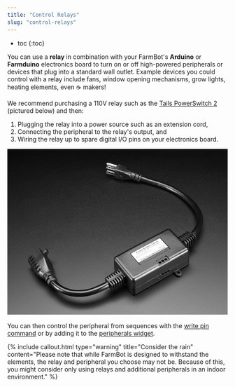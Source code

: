 ```yaml
---
title: "Control Relays"
slug: "control-relays"
---
```


* toc
{:toc}

You can use a **relay** in combination with your FarmBot's **Arduino** or **Farmduino** electronics board to turn on or off high-powered peripherals or devices that plug into a standard wall outlet. Example devices you could control with a relay include fans, window opening mechanisms, grow lights, heating elements, even :coffee: makers!

We recommend purchasing a 110V relay such as the [Tails PowerSwitch 2](https://www.adafruit.com/product/268) (pictured below) and then:
1. Plugging the relay into a power source such as an extension cord,
2. Connecting the peripheral to the relay's output, and
3. Wiring the relay up to spare digital I/O pins on your electronics board.

![110v relay switch](_images/110v_relay_switch.jpg)

You can then control the peripheral from sequences with the [write pin command](https://software.farm.bot/docs/sequences#sequence-commands-aka-steps) or by adding it to the [peripherals widget](https://software.farm.bot/docs/controls#peripherals).

{%
include callout.html
type="warning"
title="Consider the rain"
content="Please note that while FarmBot is designed to withstand the elements, the relay and peripheral you choose may not be. Because of this, you might consider only using relays and additional peripherals in an indoor environment."
%}

